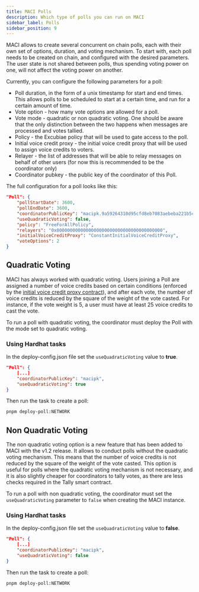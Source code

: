 ```yaml
---
title: MACI Polls
description: Which type of polls you can run on MACI
sidebar_label: Polls
sidebar_position: 9
---
```


MACI allows to create several concurrent on chain polls, each with their own set of options, duration, and voting mechanism. To start with, each poll needs to be created on chain, and configured with the desired parameters. The user state is not shared between polls, thus spending voting power on one, will not affect the voting power on another.

Currently, you can configure the following parameters for a poll:

- Poll duration, in the form of a unix timestamp for start and end times. This allows polls to be scheduled to start at a certain time, and run for a certain amount of time.
- Vote option - how many vote options are allowed for a poll.
- Vote mode - quadratic or non quadratic voting. One should be aware that the only distinction between the two happens when messages are processed and votes tallied.
- Policy - the Excubiae policy that will be used to gate access to the poll.
- Initial voice credit proxy - the initial voice credit proxy that will be used to assign voice credits to voters.
- Relayer - the list of addresses that will be able to relay messages on behalf of other users (for now this is recommended to be the coordinator only)
- Coordinator pubkey - the public key of the coordinator of this Poll.

The full configuration for a poll looks like this:

```json
"Poll": {
    "pollStartDate": 3600,
    "pollEndDate": 3600,
    "coordinatorPublicKey": "macipk.9a59264310d95cfd8eb7083aebeba221b5c26e77427f12b7c0f50bc1cc35e621",
    "useQuadraticVoting": false,
    "policy": "FreeForAllPolicy",
    "relayers": "0x0000000000000000000000000000000000000000",
    "initialVoiceCreditProxy": "ConstantInitialVoiceCreditProxy",
    "voteOptions": 2
}
```

## Quadratic Voting

MACI has always worked with quadratic voting. Users joining a Poll are assigned a number of voice credits based on certain conditions (enforced by the [initial voice credit proxy contract](https://github.com/privacy-scaling-explorations/maci/blob/dev/packages/contracts/contracts/initialVoiceCreditProxy/ConstantInitialVoiceCreditProxy.sol)), and after each vote, the number of voice credits is reduced by the square of the weight of the vote casted. For instance, if the vote weight is 5, a user must have at least 25 voice credits to cast the vote.

To run a poll with quadratic voting, the coordinator must deploy the Poll with the mode set to quadratic voting.

### Using Hardhat tasks

In the deploy-config.json file set the `useQuadraticVoting` value to **true**.

```json
"Poll": {
    [...]
    "coordinatorPublicKey": "macipk",
    "useQuadraticVoting": true
}
```

Then run the task to create a poll:

```bash
pnpm deploy-poll:NETWORK
```

## Non Quadratic Voting

The non quadratic voting option is a new feature that has been added to MACI with the v1.2 release. It allows to conduct polls without the quadratic voting mechanism. This means that the number of voice credits is not reduced by the square of the weight of the vote casted. This option is useful for polls where the quadratic voting mechanism is not necessary, and it is also slightly cheaper for coordinators to tally votes, as there are less checks required in the Tally smart contract.

To run a poll with non quadratic voting, the coordinator must set the `useQuadraticVoting` parameter to `false` when creating the MACI instance.

### Using Hardhat tasks

In the deploy-config.json file set the `useQuadraticVoting` value to **false**.

```json
"Poll": {
    [...]
    "coordinatorPublicKey": "macipk",
    "useQuadraticVoting": false
}
```

Then run the task to create a poll:

```bash
pnpm deploy-poll:NETWORK
```
